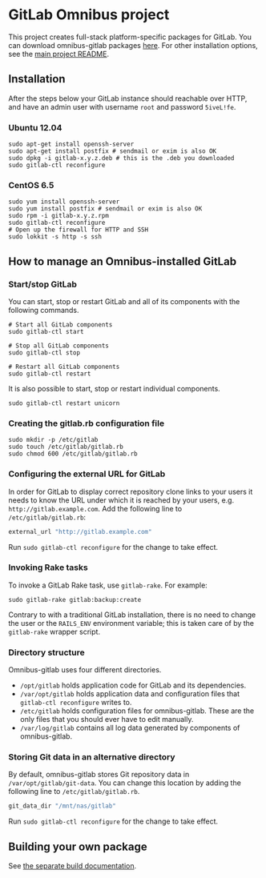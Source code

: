 # GitLab Omnibus project

This project creates full-stack platform-specific packages for
GitLab. You can download omnibus-gitlab packages [here][downloads].
For other installation options, see the
[main project README][CE README].

## Installation

After the steps below your GitLab instance should reachable over HTTP,
and have an admin user with username `root` and password `5iveL!fe`.

### Ubuntu 12.04

```
sudo apt-get install openssh-server
sudo apt-get install postfix # sendmail or exim is also OK
sudo dpkg -i gitlab-x.y.z.deb # this is the .deb you downloaded
sudo gitlab-ctl reconfigure
```

### CentOS 6.5

```
sudo yum install openssh-server
sudo yum install postfix # sendmail or exim is also OK
sudo rpm -i gitlab-x.y.z.rpm
sudo gitlab-ctl reconfigure
# Open up the firewall for HTTP and SSH
sudo lokkit -s http -s ssh
```

## How to manage an Omnibus-installed GitLab

### Start/stop GitLab

You can start, stop or restart GitLab and all of its components with the
following commands.

```shell
# Start all GitLab components
sudo gitlab-ctl start

# Stop all GitLab components
sudo gitlab-ctl stop

# Restart all GitLab components
sudo gitlab-ctl restart
```

It is also possible to start, stop or restart individual components.

```shell
sudo gitlab-ctl restart unicorn
```

### Creating the gitlab.rb configuration file

```shell
sudo mkdir -p /etc/gitlab
sudo touch /etc/gitlab/gitlab.rb
sudo chmod 600 /etc/gitlab/gitlab.rb
```

### Configuring the external URL for GitLab

In order for GitLab to display correct repository clone links to your users
it needs to know the URL under which it is reached by your users, e.g.
`http://gitlab.example.com`. Add the following line to `/etc/gitlab/gitlab.rb`:

```ruby
external_url "http://gitlab.example.com"
```

Run `sudo gitlab-ctl reconfigure` for the change to take effect.

### Invoking Rake tasks

To invoke a GitLab Rake task, use `gitlab-rake`. For example:

```shell
sudo gitlab-rake gitlab:backup:create
```

Contrary to with a traditional GitLab installation, there is no need to change
the user or the `RAILS_ENV` environment variable; this is taken care of by the
`gitlab-rake` wrapper script.

### Directory structure

Omnibus-gitlab uses four different directories.

- `/opt/gitlab` holds application code for GitLab and its dependencies.
- `/var/opt/gitlab` holds application data and configuration files that
  `gitlab-ctl reconfigure` writes to.
- `/etc/gitlab` holds configuration files for omnibus-gitlab. These are
  the only files that you should ever have to edit manually.
- `/var/log/gitlab` contains all log data generated by components of
  omnibus-gitlab.

### Storing Git data in an alternative directory

By default, omnibus-gitlab stores Git repository data in `/var/opt/gitlab/git-data`.
You can change this location by adding the following line to `/etc/gitlab/gitlab.rb`.

```ruby
git_data_dir "/mnt/nas/gitlab"
```

Run `sudo gitlab-ctl reconfigure` for the change to take effect.

## Building your own package

See [the separate build documentation](doc/build.md).

[downloads]: https://www.gitlab.com/downloads
[CE README]: https://gitlab.com/gitlab-org/gitlab-ce/blob/master/README.md